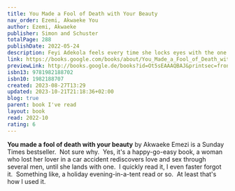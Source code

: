 ```yaml
---  
title: You Made a Fool of Death with Your Beauty  
nav_order: Ezemi, Akwaeke You  
author: Ezemi, Akwaeke  
publisher: Simon and Schuster  
totalPage: 288  
publishDate: 2022-05-24  
description: Feyi Adekola feels every time she locks eyes with the one person in the house who is most definitely off-limits. Who is she ready to become? Can she release her past and honor her grief while still embracing her future? And, of course, there's the biggest question of all-how far is she willing to go for a second chance at love?  
link: https://books.google.com/books/about/You_Made_a_Fool_of_Death_with_Your_Beaut.html?hl=&id=Ot5sEAAAQBAJ  
previewLink: http://books.google.de/books?id=Ot5sEAAAQBAJ&printsec=frontcover&dq=Akwaeke+Emezi,+You+made+a+fool+of+death+with+your+beauty&hl=&as_pt=BOOKS&cd=1&source=gbs_api  
isbn13: 9781982188702  
isbn10: 1982188707  
created: 2023-08-27T13:29  
updated: 2023-10-21T21:18:36+02:00  
blog: true  
parent: book I've read  
layout: book  
read: 2022-10  
rating: 6  
---  
```

  
**You made a fool of death with your beauty** by Akwaeke Emezi is a Sunday Times bestseller.  Not sure why.  Yes, it's a happy-go-easy book, a woman who lost her lover in a car accident rediscovers love and sex through several men, until she lands with one.  I quickly read it, I even faster forgot it.  Something like, a holiday evening-in-a-tent read or so.  At least that's how I used it.  
